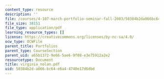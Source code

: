 ```yaml
---
content_type: resource
description: ''
file: /courses/4-107-march-portfolio-seminar-fall-2003/50384b2da866bc64e6a44740e17d6dbd_virginia_nolan.pdf
file_size: 38151
file_type: application/pdf
learning_resource_types: []
license: https://creativecommons.org/licenses/by-nc-sa/4.0/
ocw_type: OCWFile
parent_title: Portfolios
parent_type: CourseSection
parent_uid: a65b1372-9e66-5ae6-9f08-e3e75912a2e2
resourcetype: Document
title: virginia_nolan.pdf
uid: 50384b2d-a866-bc64-e6a4-4740e17d6dbd
---
```

